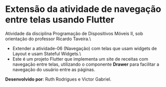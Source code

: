 # Extensão da atividade de navegação entre telas usando Flutter

Atividade da disciplina Programação de Dispositivos Móveis II, sob orientação do professor Ricardo Taveira.\

- Extender a atividade-06 (Navegação) com telas que usam widgets de Layout e usam Stateful Widgets.\
- Este é um projeto Flutter que implementa um site de receitas com navegação entre telas, utilizando o componente **Drawer** para facilitar a navegação do usuário entre as páginas.

**Desenvolvido por**: Ruth Rodrigues e Victor Gabriel.
